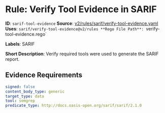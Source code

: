 # Rule: Verify Tool Evidence in SARIF

**ID**: `sarif-tool-evidence`
**Source**: [v2/rules/sarif/verify-tool-evidence.yaml](https://github.com/scribe-public/sample-policies/v2/rules/sarif/verify-tool-evidence.yaml)
**Uses**: `sarif/verify-tool-evidence@v2/rules
**Rego File Path**: `verify-tool-evidence.rego`

**Labels**: SARIF

**Short Description**: Verify required tools were used to generate the SARIF report.

## Evidence Requirements

```yaml
signed: false
content_body_type: generic
target_type: data
tool: semgrep
predicate_type: http://docs.oasis-open.org/sarif/sarif/2.1.0
```
